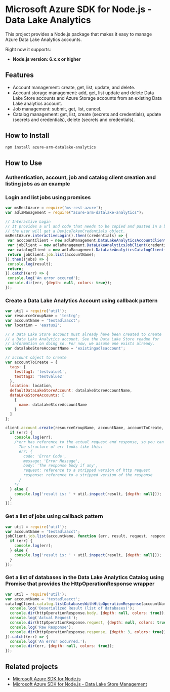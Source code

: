 # Microsoft Azure SDK for Node.js - Data Lake Analytics

This project provides a Node.js package that makes it easy to manage Azure Data Lake Analytics accounts.

Right now it supports:

  *  **Node.js version: 6.x.x or higher**

## Features

- Account management: create, get, list, update, and delete.
- Account storage management: add, get, list update and delete Data Lake Store accounts and Azure Storage accounts from an existing Data Lake analytics account.
- Job management: submit, get, list, cancel.
- Catalog management: get, list, create (secrets and credentials), update (secrets and credentials), delete (secrets and credentials).

## How to Install

```bash
npm install azure-arm-datalake-analytics
```

## How to Use

### Authentication, account, job and catalog client creation and listing jobs as an example

### Login and list jobs using promises
 ```javascript
 var msRestAzure = require('ms-rest-azure');
 var adlaManagement = require("azure-arm-datalake-analytics");

 // Interactive Login
 // It provides a url and code that needs to be copied and pasted in a browser and authenticated over there. If successful, 
 // the user will get a DeviceTokenCredentials object.
 msRestAzure.interactiveLogin().then((credentials) => {
  var acccountClient = new adlaManagement.DataLakeAnalyticsAccountClient(credentials, 'your-subscription-id');
  var jobClient = new adlaManagement.DataLakeAnalyticsJobClient(credentials, 'azuredatalakeanalytics.net');
  var catalogClient = new adlaManagement.DataLakeAnalyticsCatalogClient(credentials, 'azuredatalakeanalytics.net');
  return jobClient.job.list(accountName);
}).then((jobs) => {
  console.log(result);
  return;
}).catch((err) => {
  console.log('An error occured');
  console.dir(err, {depth: null, colors: true});
});
 ```

### Create a Data Lake Analytics Account using callback pattern
```javascript
var util = require('util');
var resourceGroupName = 'testrg';
var accountName = 'testadlaacct';
var location = 'eastus2';

// A Data Lake Store account must already have been created to create
// a Data Lake Analytics account. See the Data Lake Store readme for
// information on doing so. For now, we assume one exists already.
var datalakeStoreAccountName = 'existingadlsaccount';

// account object to create
var accountToCreate = {
  tags: {
    testtag1: 'testvalue1',
    testtag2: 'testvalue2'
  },
  location: location,
  defaultDataLakeStoreAccount: datalakeStoreAccountName,
  dataLakeStoreAccounts: [
    {
      name: datalakeStoreAccountName
    }
  ]
};

client.account.create(resourceGroupName, accountName, accountToCreate, function (err, result, request, response) {
  if (err) {
    console.log(err);
    /*err has reference to the actual request and response, so you can see what was sent and received on the wire.
      The structure of err looks like this:
      err: {
        code: 'Error Code',
        message: 'Error Message',
        body: 'The response body if any',
        request: reference to a stripped version of http request
        response: reference to a stripped version of the response
      }
    */
  } else {
    console.log('result is: ' + util.inspect(result, {depth: null}));
  }
});
```

### Get a list of jobs using callback pattern

```javascript
var util = require('util');
var accountName = 'testadlaacct';
jobClient.job.list(accountName, function (err, result, request, response) {
  if (err) {
    console.log(err);
  } else {
    console.log('result is: ' + util.inspect(result, {depth: null}));
  }
});
```

### Get a list of databases in the Data Lake Analytics Catalog using Promise that provides the HttpOperationResponse<T> wrapper
```javascript
var util = require('util');
var accountName = 'testadlaacct';
catalogClient.catalog.listDatabasesWithHttpOperationResponse(accountName).then((httpOperationResponse) => {
  console.log('Deserialized Result (list of databases)');
  console.dir(httpOperationResponse.body, {depth: null, colors: true});
  console.log('Actual Request');
  console.dir(httpOperationResponse.request, {depth: null, colors: true});
  console.log('Raw Response');
  console.dir(httpOperationResponse.response, {depth: 3, colors: true});
}).catch((err) => {
  console.log('An error occurred.');
  console.dir(err, {depth: null, colors: true});
});
```

## Related projects

- [Microsoft Azure SDK for Node.js](https://github.com/azure/azure-sdk-for-node)
- [Microsoft Azure SDK for Node.js - Data Lake Store Management](https://github.com/Azure/azure-sdk-for-node/tree/autorest/lib/services/dataLake.Store)
